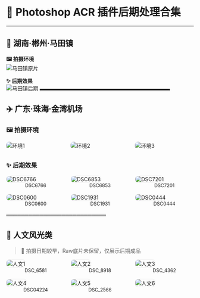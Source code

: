 # 🎨 Photoshop ACR 插件后期处理合集

---

## 📍 湖南·郴州·马田镇

**🖼️ 拍摄环境**  
![马田镇原片](https://pic-108.oss-cn-hangzhou.aliyuncs.com/20250623145810062.png)  

**✨ 后期效果**  
![马田镇后期](https://pic-108.oss-cn-hangzhou.aliyuncs.com/_DSC3965-%E5%B7%B2%E5%A2%9E%E5%BC%BA-NR.jpg)
▬▬▬▬▬▬▬▬▬▬▬▬▬▬▬▬▬▬▬▬▬▬▬▬▬

## ✈️ 广东·珠海·金湾机场
### 🖼️ 拍摄环境
<div style="display: grid; grid-template-columns: repeat(3, 1fr); gap: 15px; margin-bottom: 30px;">
  <img src="https://pic-108.oss-cn-hangzhou.aliyuncs.com/20250623151206667.png" alt="环境1" style="border-radius: 8px;">
  <img src="https://pic-108.oss-cn-hangzhou.aliyuncs.com/20250623151240348.png" alt="环境2" style="border-radius: 8px;">
  <img src="https://pic-108.oss-cn-hangzhou.aliyuncs.com/20250623151318864.png" alt="环境3" style="border-radius: 8px;">
</div>

### ✨ 后期效果
<div style="display: grid; grid-template-columns: repeat(3, 1fr); gap: 15px;">
  <figure style="margin: 0;">
    <img src="https://pic-108.oss-cn-hangzhou.aliyuncs.com/_DSC6766-%E5%B7%B2%E5%A2%9E%E5%BC%BA-NR%20%E6%8B%B7%E8%B4%9D.jpg" alt="DSC6766" style="border: 1px solid #eee; border-radius: 8px;">
    <figcaption style="text-align: center; font-size: 0.9em;">DSC6766</figcaption>
  </figure>
  <figure style="margin: 0;">
    <img src="https://pic-108.oss-cn-hangzhou.aliyuncs.com/_DSC6853-%E5%B7%B2%E5%A2%9E%E5%BC%BA-NR_2.jpg" alt="DSC6853" style="border: 1px solid #eee; border-radius: 8px;">
    <figcaption style="text-align: center; font-size: 0.9em;">DSC6853</figcaption>
  </figure>
  <figure style="margin: 0;">
    <img src="https://pic-108.oss-cn-hangzhou.aliyuncs.com/_DSC7201-%E5%B7%B2%E5%A2%9E%E5%BC%BA-NR-1-2%20%E6%8B%B7%E8%B4%9D.jpg" alt="DSC7201" style="border: 1px solid #eee; border-radius: 8px;">
    <figcaption style="text-align: center; font-size: 0.9em;">DSC7201</figcaption>
  </figure>
  <figure style="margin: 0;">
    <img src="https://pic-108.oss-cn-hangzhou.aliyuncs.com/_DSC0600-%E5%B7%B2%E5%A2%9E%E5%BC%BA-NR.jpg" alt="DSC0600" style="border: 1px solid #eee; border-radius: 8px;">
    <figcaption style="text-align: center; font-size: 0.9em;">DSC0600</figcaption>
  </figure>
  <figure style="margin: 0;">
    <img src="https://pic-108.oss-cn-hangzhou.aliyuncs.com/_DSC1931-%E5%B7%B2%E5%A2%9E%E5%BC%BA-NR.jpg" alt="DSC1931" style="border: 1px solid #eee; border-radius: 8px;">
    <figcaption style="text-align: center; font-size: 0.9em;">DSC1931</figcaption>
  </figure>
  <figure style="margin: 0;">
    <img src="https://pic-108.oss-cn-hangzhou.aliyuncs.com/_DSC0444-%E5%B7%B2%E5%A2%9E%E5%BC%BA-NR.jpg" alt="DSC0444" style="border: 1px solid #eee; border-radius: 8px;">
    <figcaption style="text-align: center; font-size: 0.9em;">DSC0444</figcaption>
  </figure>
</div>

═══════════════════════════

## 👥 人文风光类
> 📅 拍摄日期较早，Raw底片未保留，仅展示后期成品

<div style="display: grid; grid-template-columns: repeat(3, 1fr); gap: 15px;">
  <figure style="margin: 0;">
    <img src="https://pic-108.oss-cn-hangzhou.aliyuncs.com/DSC_6581%20%E6%8B%B7%E8%B4%9D.jpg" alt="人文1" style="border: 1px solid #eee; border-radius: 8px;">
    <figcaption style="text-align: center; font-size: 0.9em;">DSC_6581</figcaption>
  </figure>
  <figure style="margin: 0;">
    <img src="https://pic-108.oss-cn-hangzhou.aliyuncs.com/DSC_8918.jpg" alt="人文2" style="border: 1px solid #eee; border-radius: 8px;">
    <figcaption style="text-align: center; font-size: 0.9em;">DSC_8918</figcaption>
  </figure>
  <figure style="margin: 0;">
    <img src="https://pic-108.oss-cn-hangzhou.aliyuncs.com/DSC_4362.jpg" alt="人文3" style="border: 1px solid #eee; border-radius: 8px;">
    <figcaption style="text-align: center; font-size: 0.9em;">DSC_4362</figcaption>
  </figure>
  <figure style="margin: 0;">
    <img src="https://pic-108.oss-cn-hangzhou.aliyuncs.com/DSC04224.jpg" alt="人文4" style="border: 1px solid #eee; border-radius: 8px;">
    <figcaption style="text-align: center; font-size: 0.9em;">DSC04224</figcaption>
  </figure>
  <figure style="margin: 0;">
    <img src="https://pic-108.oss-cn-hangzhou.aliyuncs.com/DSC_2566.jpg" alt="人文5" style="border: 1px solid #eee; border-radius: 8px;">
    <figcaption style="text-align: center; font-size: 0.9em;">DSC_2566</figcaption>
  </figure>
  <figure style="margin: 0;">
    <img src="https://pic-108.oss-cn-hangzhou.aliyuncs.com/740765582e00848d66d1a716ddb8e61%20%E6%8B%B7%E8%B4%9D.jpg" alt="人文6" style="border: 1px solid #eee; border-radius: 8px;">
    <figcaption style="text-align: center; font-size: 0.9em;"></figcaption>
  </figure>
</div>